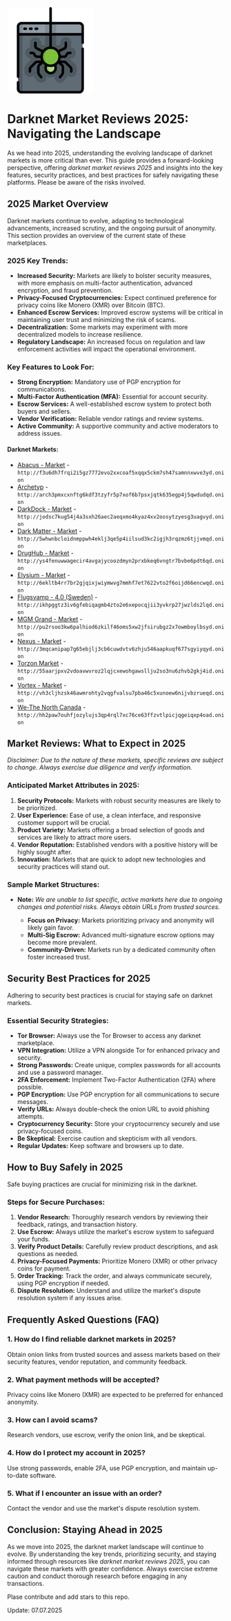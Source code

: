<img src="/media/study.webp" width="200">

# Darknet Market Reviews 2025: Navigating the Landscape

As we head into 2025, understanding the evolving landscape of darknet markets is more critical than ever. This guide provides a forward-looking perspective, offering *darknet market reviews 2025* and insights into the key features, security practices, and best practices for safely navigating these platforms. Please be aware of the risks involved.

## 2025 Market Overview

Darknet markets continue to evolve, adapting to technological advancements, increased scrutiny, and the ongoing pursuit of anonymity. This section provides an overview of the current state of these marketplaces.

### 2025 Key Trends:
-   **Increased Security:** Markets are likely to bolster security measures, with more emphasis on multi-factor authentication, advanced encryption, and fraud prevention.
-   **Privacy-Focused Cryptocurrencies:** Expect continued preference for privacy coins like Monero (XMR) over Bitcoin (BTC).
-   **Enhanced Escrow Services:** Improved escrow systems will be critical in maintaining user trust and minimizing the risk of scams.
-   **Decentralization:** Some markets may experiment with more decentralized models to increase resilience.
-   **Regulatory Landscape:** An increased focus on regulation and law enforcement activities will impact the operational environment.

### Key Features to Look For:
-   **Strong Encryption:** Mandatory use of PGP encryption for communications.
-   **Multi-Factor Authentication (MFA):** Essential for account security.
-   **Escrow Services:** A well-established escrow system to protect both buyers and sellers.
-   **Vendor Verification:** Reliable vendor ratings and review systems.
-   **Active Community:** A supportive community and active moderators to address issues.


#### Darknet Markets:

*   [Abacus - Market](http://f3u6dh7frqi2i5gz7772evo2xxcoaf5xqqx5ckm7sh47samnnxwve3yd.onion) - `http://f3u6dh7frqi2i5gz7772evo2xxcoaf5xqqx5ckm7sh47samnnxwve3yd.onion`
*   [Archetyp](@archetyp) - `http://arch3pmxcxnftg6kdf3tzyfr5p7xof6b7psxjqtk635egp4j5qwdudqd.onion`
*   [DarkDock - Market](http://jodsc7kug54j4a3sxh26aec2aeqxmo4kyaz4xv2oosytzyesg3uagvyd.onion) - `http://jodsc7kug54j4a3sxh26aec2aeqxmo4kyaz4xv2oosytzyesg3uagvyd.onion`
*   [Dark Matter - Market](http://5whwnbcloidnmppwh4eklj3qe5p4iilsud3kc2igjh3rqzmz6tjjvmqd.onion) - `http://5whwnbcloidnmppwh4eklj3qe5p4iilsud3kc2igjh3rqzmz6tjjvmqd.onion`
*   [DrugHub - Market](http://ys4fenuwwagecir4avgajycoozdmyn2prxbkeq6vngtr7bvbe6pdt6qd.onion) - `http://ys4fenuwwagecir4avgajycoozdmyn2prxbkeq6vngtr7bvbe6pdt6qd.onion`
*   [Elysium - Market](http://6ekltb4rr7br2gjqixjwiymwvg7mmhf7et7622vto2f6oijd66encwqd.onion) - `http://6ekltb4rr7br2gjqixjwiymwvg7mmhf7et7622vto2f6oijd66encwqd.onion`
*   [Flugsvamp - 4.0 (Sweden)](http://ikhpggtz3iv6gfebiqagmb4zto2e6xepocqjii3yvkrp27jwzlds2lqd.onion) - `http://ikhpggtz3iv6gfebiqagmb4zto2e6xepocqjii3yvkrp27jwzlds2lqd.onion`
*   [MGM Grand - Market](http://pu2rsoo3kw6palhiod6zkilf46oms5xw2jfsirubgz2x7owmboylbsyd.onion) - `http://pu2rsoo3kw6palhiod6zkilf46oms5xw2jfsirubgz2x7owmboylbsyd.onion`
*   [Nexus - Market](http://3mqcanipap7g65ebjlj3cb6cuwdvtv6zhju546aapkuqf677sgyiyqyd.onion) - `http://3mqcanipap7g65ebjlj3cb6cuwdvtv6zhju546aapkuqf677sgyiyqyd.onion`
*   [Torzon Market](http://55aarjpxv2vdoavwvroz2lqjcxewohgawsllju2so3nu6zhvb2gkj4id.onion) - `http://55aarjpxv2vdoavwvroz2lqjcxewohgawsllju2so3nu6zhvb2gkj4id.onion`
*   [Vortex - Market](http://vh3cljhzsk46awmrohty2vqgfvalsu7pba46c5xunoew6nijvbzrueqd.onion) - `http://vh3cljhzsk46awmrohty2vqgfvalsu7pba46c5xunoew6nijvbzrueqd.onion`
*   [We-The North Canada](http://hh2paw7ouhfjozylujs3qp4rql7xc76ce63ffzvtlpicjqgeiqxp4oad.onion) - `http://hh2paw7ouhfjozylujs3qp4rql7xc76ce63ffzvtlpicjqgeiqxp4oad.onion`

## Market Reviews: What to Expect in 2025

*Disclaimer: Due to the nature of these markets, specific reviews are subject to change. Always exercise due diligence and verify information.*

### Anticipated Market Attributes in 2025:
1.  **Security Protocols:** Markets with robust security measures are likely to be prioritized.
2.  **User Experience:** Ease of use, a clean interface, and responsive customer support will be crucial.
3.  **Product Variety:** Markets offering a broad selection of goods and services are likely to attract more users.
4.  **Vendor Reputation:** Established vendors with a positive history will be highly sought after.
5.  **Innovation:** Markets that are quick to adopt new technologies and security practices will stand out.

### Sample Market Structures:
*   **Note:** *We are unable to list specific, active markets here due to ongoing changes and potential risks. Always obtain URLs from trusted sources.*

    *   **Focus on Privacy:** Markets prioritizing privacy and anonymity will likely gain favor.
    *   **Multi-Sig Escrow:** Advanced multi-signature escrow options may become more prevalent.
    *   **Community-Driven:** Markets run by a dedicated community often foster increased trust.

## Security Best Practices for 2025

Adhering to security best practices is crucial for staying safe on darknet markets.

### Essential Security Strategies:
-   **Tor Browser:** Always use the Tor Browser to access any darknet marketplace.
-   **VPN Integration:** Utilize a VPN alongside Tor for enhanced privacy and security.
-   **Strong Passwords:** Create unique, complex passwords for all accounts and use a password manager.
-   **2FA Enforcement:** Implement Two-Factor Authentication (2FA) where possible.
-   **PGP Encryption:** Use PGP encryption for all communications to secure messages.
-   **Verify URLs:** Always double-check the onion URL to avoid phishing attempts.
-   **Cryptocurrency Security:** Store your cryptocurrency securely and use privacy-focused coins.
-   **Be Skeptical:** Exercise caution and skepticism with all vendors.
-   **Regular Updates:** Keep software and browsers up to date.

## How to Buy Safely in 2025

Safe buying practices are crucial for minimizing risk in the darknet.

### Steps for Secure Purchases:
1.  **Vendor Research:** Thoroughly research vendors by reviewing their feedback, ratings, and transaction history.
2.  **Use Escrow:** Always utilize the market's escrow system to safeguard your funds.
3.  **Verify Product Details:** Carefully review product descriptions, and ask questions as needed.
4.  **Privacy-Focused Payments:** Prioritize Monero (XMR) or other privacy coins for payment.
5.  **Order Tracking:** Track the order, and always communicate securely, using PGP encryption if needed.
6.  **Dispute Resolution:** Understand and utilize the market's dispute resolution system if any issues arise.

## Frequently Asked Questions (FAQ)

### 1. How do I find reliable darknet markets in 2025?
Obtain onion links from trusted sources and assess markets based on their security features, vendor reputation, and community feedback.

### 2. What payment methods will be accepted?
Privacy coins like Monero (XMR) are expected to be preferred for enhanced anonymity.

### 3. How can I avoid scams?
Research vendors, use escrow, verify the onion link, and be skeptical.

### 4. How do I protect my account in 2025?
Use strong passwords, enable 2FA, use PGP encryption, and maintain up-to-date software.

### 5. What if I encounter an issue with an order?
Contact the vendor and use the market's dispute resolution system.

## Conclusion: Staying Ahead in 2025

As we move into 2025, the darknet market landscape will continue to evolve. By understanding the key trends, prioritizing security, and staying informed through resources like *darknet market reviews 2025*, you can navigate these markets with greater confidence. Always exercise extreme caution and conduct thorough research before engaging in any transactions.

Plase contribute and add stars to this repo.



Update:  07.07.2025